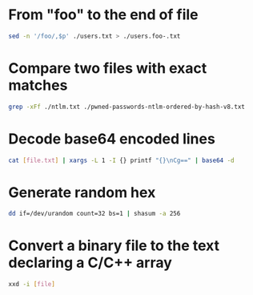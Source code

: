 # From "foo" to the end of file
```sh
sed -n '/foo/,$p' ./users.txt > ./users.foo-.txt
```

# Compare two files with exact matches
```sh
grep -xFf ./ntlm.txt ./pwned-passwords-ntlm-ordered-by-hash-v8.txt
```

# Decode base64 encoded lines
```sh
cat [file.txt] | xargs -L 1 -I {} printf "{}\nCg==" | base64 -d
```

# Generate random hex
```sh
dd if=/dev/urandom count=32 bs=1 | shasum -a 256
```

# Convert a binary file to the text declaring a C/C++ array
```sh
xxd -i [file]
```
